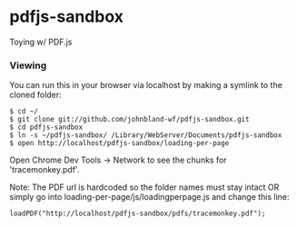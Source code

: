 pdfjs-sandbox
=============

Toying w/ PDF.js

### Viewing
You can run this in your browser via localhost by making a symlink to the cloned folder:

    $ cd ~/
    $ git clone git://github.com/johnbland-wf/pdfjs-sandbox.git
    $ cd pdfjs-sandbox
    $ ln -s ~/pdfjs-sandbox/ /Library/WebServer/Documents/pdfjs-sandbox
    $ open http://localhost/pdfjs-sandbox/loading-per-page

Open Chrome Dev Tools -> Network to see the chunks for 'tracemonkey.pdf'.

Note:
The PDF url is hardcoded so the folder names must stay intact OR simply go into loading-per-page/js/loadingperpage.js and change this line:

    loadPDF("http://localhost/pdfjs-sandbox/pdfs/tracemonkey.pdf");